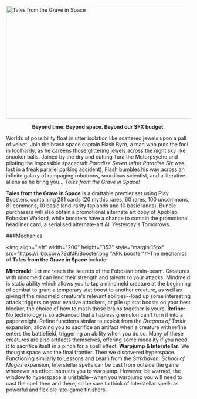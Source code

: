 <img src="https://grapplex.github.io/sets/TGS-files/logo.png" alt="Tales from the Grave in Space" width="520" height="306">

**<p style="text-align: center;">Beyond time. Beyond space. Beyond our SFX budget.</p>**

Worlds of possibility float in utter isolation like scattered jewels upon a pall of velvet. Join the brash space captain Flash Byrn, a man who puts the fool in foolhardy, as he careens those glittering jewels across the night sky like snooker balls. Joined by the dry and cutting Tura the Motorpsycho and piloting the impossible spacecraft *Paradise Seven* (after *Paradise Six* was lost in a freak parallel parking accident), Flash bumbles his way across an infinite galaxy of rampaging robotrons, scurrilous scientist, and alliterative aliens as he bring you... *Tales from the Grave in Space!* 

**Tales from the Grave in Space** is a draftable premier set using Play Boosters, containing 281 cards (20 mythic rares, 60 rares, 100 uncommons, 81 commons, 10 basic land-rarity taplands and 10 basic lands). Bundle purchasers will also obtain a promotional alternate art copy of Apoblap, Fobosian Warlord, while boosters have a chance to contain the promotional headliner card, a serialised alternate-art All Yesterday's Tomorrows.

###Mechanics

<img align="left" width="200" height="353" style="margin:15px" src="https://i.ibb.co/w7SdfJF/Booster.png "ARK booster"/>The mechanics of **Tales from the Grave in Space** include:

**Mindmeld:** Let me teach the secrets of the Fobosian brain-beam. Creatures with mindmeld can lend their strength and talents to your attacks. Mindmeld is static ability which allows you to tap a mindmeld creature at the beginning of combat to grant a temporary stat boost to another creature, as well as giving it the mindmeld creature's relevant abilities--load up some interesting attack triggers on your evasive attackers, or pile up stat boosts on your best blocker, the choice of how to mash those brains together is yours.
​
**Refine:** No technology is so advanced that a hapless gremulon can't turn it into a paperweight. Refine functions similar to exploit from the *Dragons of Tarkir* expansion, allowing you to sacrifice an artifact when a creature with refine enters the battlefield, triggering an ability when you do so. Many of these creatures are also artifacts themselves, offering some modality if you need it to sacrifice itself in a pinch for a spell effect.
​
**Warpjump & Interstellar:** We thought space was the final frontier. Then we discovered hyperspace. Functioning similarly to Lessons and Learn from the *Strixhaven: School of Mages* expansion, Interstellar spells can be cast from outside the game whenever an effect instructs you to warpjump. However, be warned, the window to hyperspace is unstable--when you warpjump you will need to cast the spell then and there, so be sure to think of Interstellar spells as powerful and flexible late-game finishers.